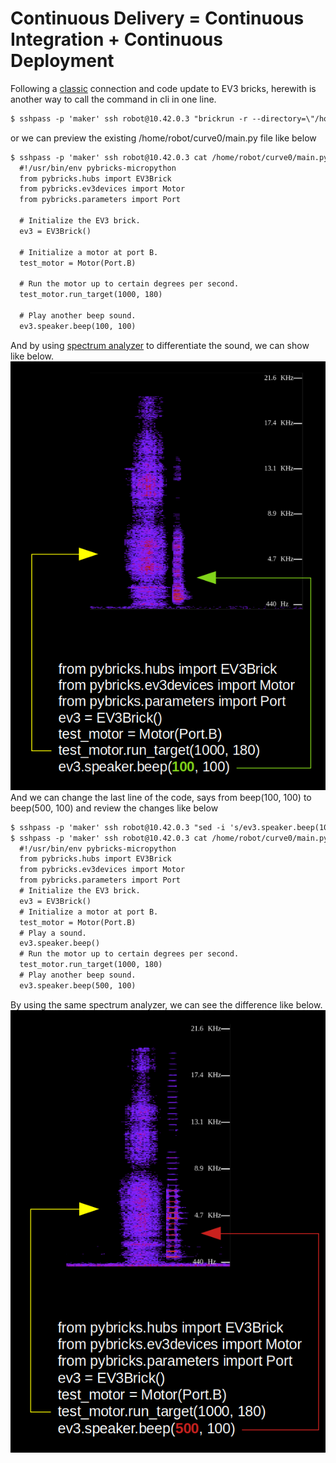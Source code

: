 # Continuous Delivery = Continuous Integration + Continuous Deployment

Following a [classic](https://github.com/FariusGitHub/temp/blob/main/code/08_Docker_Dockerfile_Design.md) connection and code update to EV3 bricks, herewith is another way to call the command in cli in one line.<br>
```txt
$ sshpass -p 'maker' ssh robot@10.42.0.3 "brickrun -r --directory=\"/home/robot/curve0\" \"/home/robot/curve0/main.py\""
```
or we can preview the existing /home/robot/curve0/main.py file like below
```txt
$ sshpass -p 'maker' ssh robot@10.42.0.3 cat /home/robot/curve0/main.py
  #!/usr/bin/env pybricks-micropython
  from pybricks.hubs import EV3Brick
  from pybricks.ev3devices import Motor
  from pybricks.parameters import Port

  # Initialize the EV3 brick.
  ev3 = EV3Brick()

  # Initialize a motor at port B.
  test_motor = Motor(Port.B)

  # Run the motor up to certain degrees per second. 
  test_motor.run_target(1000, 180)

  # Play another beep sound.
  ev3.speaker.beep(100, 100)
```
And by using [spectrum analyzer](https://academo.org/demos/spectrum-analyzer/) to differentiate the sound, we can show like below.
![](https://github.com/FariusGitHub/temp/blob/main/image/image13.png) </br>
And we can change the last line of the code, says from beep(100, 100) to beep(500, 100) and review the changes like below 
```txt
$ sshpass -p 'maker' ssh robot@10.42.0.3 "sed -i 's/ev3.speaker.beep(100, 100)/ev3.speaker.beep(500, 100)/' /home/robot/curve0/main.py"
$ sshpass -p 'maker' ssh robot@10.42.0.3 cat /home/robot/curve0/main.py
  #!/usr/bin/env pybricks-micropython
  from pybricks.hubs import EV3Brick
  from pybricks.ev3devices import Motor
  from pybricks.parameters import Port
  # Initialize the EV3 brick.
  ev3 = EV3Brick()
  # Initialize a motor at port B.
  test_motor = Motor(Port.B)
  # Play a sound.
  ev3.speaker.beep()
  # Run the motor up to certain degrees per second. 
  test_motor.run_target(1000, 180)
  # Play another beep sound.
  ev3.speaker.beep(500, 100)
```
By using the same spectrum analyzer, we can see the difference like below.
![](https://github.com/FariusGitHub/temp/blob/main/image/image14.png) </br>
